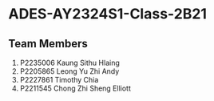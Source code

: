 # ADES-AY2324S1-Class-2B21

## Team Members

1. P2235006 Kaung Sithu Hlaing
2. P2205865 Leong Yu Zhi Andy
3. P2227861 Timothy Chia
4. P2211545 Chong Zhi Sheng Elliott
